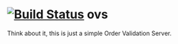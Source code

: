 [![Build Status](http://ec2-54-153-11-249.us-west-1.compute.amazonaws.com/api/badge/github.com/vzdevopstraining/ovs/status.svg?branch=master)](http://ec2-54-153-11-249.us-west-1.compute.amazonaws.com/github.com/vzdevopstraining/ovs)
ovs
===

Think about it, this is just a simple Order Validation Server.


